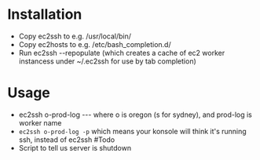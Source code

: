 Installation
===
* Copy ec2ssh to e.g. /usr/local/bin/
* Copy ec2hosts to e.g. /etc/bash_completion.d/
* Run ec2ssh --repopulate (which creates a cache of ec2 worker instancess under ~/.ec2ssh for use by tab completion)

Usage
==============
* ec2ssh o-prod-log --- where o is oregon (s for sydney), and prod-log is worker name
* `ec2ssh o-prod-log -p` which means your konsole will think it's running ssh, instead of ec2ssh
#Todo
* Script to tell us server is shutdown
